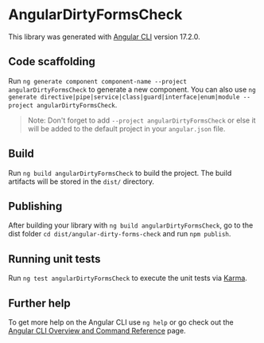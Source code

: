 # AngularDirtyFormsCheck

This library was generated with [Angular CLI](https://github.com/angular/angular-cli) version 17.2.0.

## Code scaffolding

Run `ng generate component component-name --project angularDirtyFormsCheck` to generate a new component. You can also use `ng generate directive|pipe|service|class|guard|interface|enum|module --project angularDirtyFormsCheck`.
> Note: Don't forget to add `--project angularDirtyFormsCheck` or else it will be added to the default project in your `angular.json` file. 

## Build

Run `ng build angularDirtyFormsCheck` to build the project. The build artifacts will be stored in the `dist/` directory.

## Publishing

After building your library with `ng build angularDirtyFormsCheck`, go to the dist folder `cd dist/angular-dirty-forms-check` and run `npm publish`.

## Running unit tests

Run `ng test angularDirtyFormsCheck` to execute the unit tests via [Karma](https://karma-runner.github.io).

## Further help

To get more help on the Angular CLI use `ng help` or go check out the [Angular CLI Overview and Command Reference](https://angular.io/cli) page.
